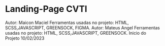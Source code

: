 # Landing-Page CVTI
Autor: Maicon Maciel
Ferramentas usadas no projeto: HTML, SCSS,JAVASCRIPT, GREENSOCK, FIGMA.
Autor: Mateus Angel
Ferramentas usadas no projeto: HTML, SCSS,JAVASCRIPT, GREENSOCK.
Inicio do Projeto 10/02/2023





